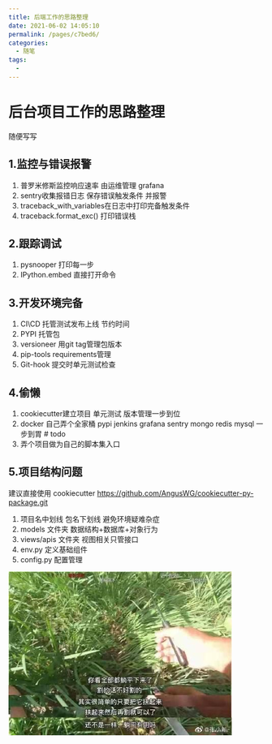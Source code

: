 ```yaml
---
title: 后端工作的思路整理
date: 2021-06-02 14:05:10
permalink: /pages/c7bed6/
categories:
  - 随笔
tags:
  - 
---
```

# 后台项目工作的思路整理

随便写写

## 1.监控与错误报警

1. 普罗米修斯监控响应速率 由运维管理  grafana
2. sentry收集报错日志 保存错误触发条件 并报警
3. traceback_with_variables在日志中打印完备触发条件
4. traceback.format_exc() 打印错误栈

## 2.跟踪调试

1. pysnooper 打印每一步
2. IPython.embed 直接打开命令

## 3.开发环境完备

1. CI\CD 托管测试发布上线 节约时间
2. PYPI 托管包
3. versioneer 用git tag管理包版本
4. pip-tools requirements管理
5. Git-hook 提交时单元测试检查

## 4.偷懒

1. cookiecutter建立项目 单元测试 版本管理一步到位
2. docker 自己弄个全家桶 pypi jenkins grafana sentry mongo redis mysql 一步到胃 # todo
3. 弄个项目做为自己的脚本集入口

## 5.项目结构问题

建议直接使用 cookiecutter <https://github.com/AngusWG/cookiecutter-py-package.git>

1. 项目名中划线 包名下划线 避免环境疑难杂症
1. models 文件夹 数据结构+数据库+对象行为
1. views/apis 文件夹 视图相关只管接口
1. env.py 定义基础组件
1. config.py 配置管理

![](../images/2021-06-02-10-58-12.png)
